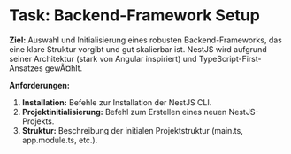 ﻿# Task: Backend-Framework Setup

**Ziel:** Auswahl und Initialisierung eines robusten Backend-Frameworks, das eine klare Struktur vorgibt und gut skalierbar ist. NestJS wird aufgrund seiner Architektur (stark von Angular inspiriert) und TypeScript-First-Ansatzes gewÃ¤hlt.

**Anforderungen:**
1.  **Installation:** Befehle zur Installation der NestJS CLI.
2.  **Projektinitialisierung:** Befehl zum Erstellen eines neuen NestJS-Projekts.
3.  **Struktur:** Beschreibung der initialen Projektstruktur (main.ts, app.module.ts, etc.).
